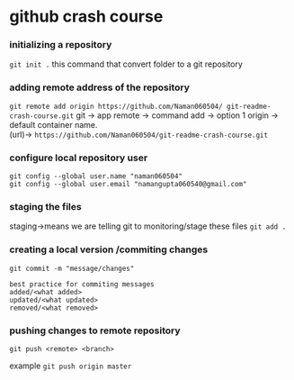 # github crash course
### initializing a repository
`git init .`
this command that convert folder to a git repository

### adding remote address of the repository
```git remote add origin https://github.com/Naman060504/ git-readme-crash-course.git```
git -> app 
remote -> command
add -> option 1
origin -> default container name.\
(url)-> `https://github.com/Naman060504/git-readme-crash-course.git`

### configure local repository user
```
git config --global user.name "naman060504"
git config --global user.email "namangupta060540@gmail.com"
```

### staging the files
staging->means we are telling git to monitoring/stage these files
`git add .`

### creating a local version /commiting changes
`git commit -m "message/changes"`
```
best practice for commiting messages
added/<what added>
updated/<what updated>
removed/<what removed>
```

### pushing changes to remote repository 
`git push <remote> <branch>`

example
`git push origin master`
